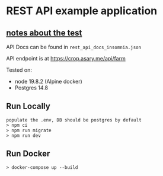 # REST API example application

## [notes about the test](https://asary.notion.site/AgriG8-Croppal-e892652d78d04e78981ce3e2224e828e)

API Docs can be found in `rest_api_docs_insomnia.json`

API endpoint is at https://crop.asary.me/api/farm

Tested on:

- node 19.8.2 (Alpine docker)
- Postgres 14.8

## Run Locally

    populate the .env, DB should be postgres by default
    > npm ci
    > npm run migrate
    > npm run dev

## Run Docker

    > docker-compose up --build
